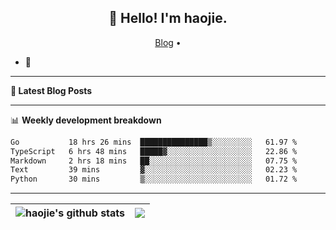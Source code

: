 <h2 align="center">👋 Hello! I'm haojie.</h2>
<p align="center">
  <a href="https://aoyouer.com">Blog</a> •
</p>


- 🔭 


-------

**📝 Latest Blog Posts**


-------

📊 **Weekly development breakdown**
<!--START_SECTION:waka-->

```txt
Go           18 hrs 26 mins  ███████████████▒░░░░░░░░░   61.97 %
TypeScript   6 hrs 48 mins   █████▓░░░░░░░░░░░░░░░░░░░   22.86 %
Markdown     2 hrs 18 mins   ██░░░░░░░░░░░░░░░░░░░░░░░   07.75 %
Text         39 mins         ▓░░░░░░░░░░░░░░░░░░░░░░░░   02.23 %
Python       30 mins         ▒░░░░░░░░░░░░░░░░░░░░░░░░   01.72 %
```

<!--END_SECTION:waka-->

-------



| <img align="center" src="https://github-readme-stats.vercel.app/api?username=haojie06&show_icons=true&theme=graywhite&show_icons=true&count_private=true&include_all_commits=true&hide_border=true" alt="haojie's github stats" /> | <img align="center" src="https://github-readme-stats.vercel.app/api/top-langs/?username=haojie06&layout=compact&theme=graywhite&hide_border=true&hide=css,html" /> |
| ------------- | ------------- |


